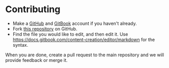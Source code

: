 # Contributing

* Make a [GitHub](https://github.com/join) and [GitBook](https://app.gitbook.com/join) account if you haven't already.
* Fork [this repository](https://github.com/HelioNetworks/heliohost-wiki) on GitHub.
* Find the file you would like to edit, and then edit it. Use https://docs.gitbook.com/content-creation/editor/markdown for the syntax. 

When you are done, create a pull request to the main repository and we will provide feedback or merge it.
